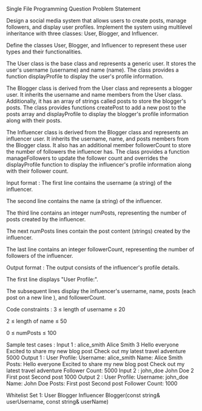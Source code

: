 Single File Programming Question
Problem Statement



Design a social media system that allows users to create posts, manage followers, and display user profiles. Implement the system using multilevel inheritance with three classes: User, Blogger, and Influencer.



Define the classes User, Blogger, and Influencer to represent these user types and their functionalities.



The User class is the base class and represents a generic user. It stores the user's username (username) and name (name). The class provides a function displayProfile to display the user's profile information.



The Blogger class is derived from the User class and represents a blogger user. It inherits the username and name members from the User class. Additionally, it has an array of strings called posts to store the blogger's posts. The class provides functions createPost to add a new post to the posts array and displayProfile to display the blogger's profile information along with their posts.



The Influencer class is derived from the Blogger class and represents an influencer user. It inherits the username, name, and posts members from the Blogger class. It also has an additional member followerCount to store the number of followers the influencer has. The class provides a function manageFollowers to update the follower count and overrides the displayProfile function to display the influencer's profile information along with their follower count.

Input format :
The first line contains the username (a string) of the influencer.

The second line contains the name (a string) of the influencer.

The third line contains an integer numPosts, representing the number of posts created by the influencer.

The next numPosts lines contain the post content (strings) created by the influencer.

The last line contains an integer followerCount, representing the number of followers of the influencer.

Output format :
The output consists of the influencer's profile details.

The first line displays "User Profile:".

The subsequent lines display the influencer's username, name, posts (each post on a new line ), and followerCount.

Code constraints :
3 ≤ length of username ≤ 20

2 ≤ length of name ≤ 50

0 ≤ numPosts ≤ 100



Sample test cases :
Input 1 :
alice_smith
Alice Smith
3
Hello everyone
Excited to share my new blog post
Check out my latest travel adventure
5000
Output 1 :
User Profile:
Username: alice_smith
Name: Alice Smith
Posts:
Hello everyone
Excited to share my new blog post
Check out my latest travel adventure
Follower Count: 5000
Input 2 :
john_doe
John Doe
2
First post
Second post
1000
Output 2 :
User Profile:
Username: john_doe
Name: John Doe
Posts:
First post
Second post
Follower Count: 1000

Whitelist
Set 1:
User
Blogger
Influencer
Blogger(const string& userUsername, const string& userName)